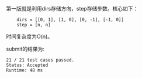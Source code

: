 第一版就是利用dirs存储方向，step存储步数。核心如下：

        dirs = [[0, 1], [1, 0], [0, -1], [-1, 0]]
        step = [n, n]

时间复杂度为O(n)。

submit的结果为:
```
21 / 21 test cases passed.
Status: Accepted
Runtime: 48 ms
```
